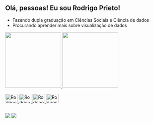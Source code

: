 ## Olá, pessoas! Eu sou Rodrigo Prieto!

- Fazendo dupla graduação em Ciências Sociais e Ciência de dados
- Procurando aprender mais sobre visualização de dados

<div>
   <a href = "https://github.com/rdhery">
   <img height = "180em" src = "https://github-readme-stats.vercel.app/api?username=rdhery&show_icons=true&theme=dark&include_all_commits=true&count_private=true"/>
   <img height = "180em" src="https://github-readme-stats.vercel.app/api/top-langs/?username=rdhery&layout=compact&langs_count=16&theme=dark"/>  
</div>
  
<div style = "display: inline_block"><br>
  <img aling="center" alt="Rodrigo-Py" height="30" width="40" src="https://cdn.jsdelivr.net/gh/devicons/devicon/icons/python/python-original.svg" />
  <img aling="center" alt="Rodrigo-R" height="30" width="40" src="https://cdn.jsdelivr.net/gh/devicons/devicon/icons/rstudio/rstudio-original.svg" />
  <img aling="center" alt="Rodrigo-CSS" height="30" width="40" src="https://cdn.jsdelivr.net/gh/devicons/devicon/icons/css3/css3-original.svg" />
  <img aling="center" alt="Rodrigo-HTML" height="30" width="40" src="https://cdn.jsdelivr.net/gh/devicons/devicon/icons/html5/html5-original.svg" />
  
</div>
  
  ##
  
<div>
  <a href="https://www.linkedin.com/in/rodrigo-prieto-332459202/" target="_blank"><img src="https://img.shields.io/badge/LinkedIn-0077B5?style=for-the-badge&logo=linkedin&logoColor=white" target="_blank"></a>
  <a href="mailto:rodrigo.s.prieto@hotmail.com" target="_blank"><img src="https://img.shields.io/badge/Microsoft_Outlook-0078D4?style=for-the-badge&logo=microsoft-outlook&logoColor=white" target="_blank"></a>
</div>
 
